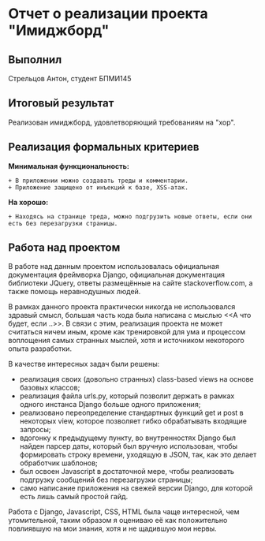 Отчет о реализации проекта "Имиджборд"
========================================

Выполнил
--------------
Стрельцов Антон, студент БПМИ145

Итоговый результат
--------------
Реализован имиджборд, удовлетворяющий требованиям на "хор".


Реализация формальных критериев
-------------------------------
**Минимальная функциональность:**

    + В приложении можно создавать треды и комментарии.
    + Приложение защищено от инъекций к базе, XSS-атак.
**На хорошо:**

    + Находясь на странице треда, можно подгрузить новые ответы, если они есть без перезагрузки страницы.

Работа над проектом
-------------------

В работе над данным проектом использовалась официальная документация фреймворка Django,
официальная документация библиотеки JQuery, ответы размещённые на сайте stackoverflow.com, 
а также помощь неравнодушных людей.

В рамках данного проекта практически никогда не использовался здравый смысл, большая часть кода
была написана с мыслью <<А что будет, если ..>>. В связи с этим, реализация проекта не может считаться ничем иным,
кроме как тренировкой для ума и процессом воплощения самых странных мыслей, хотя и источником некоторого опыта разработки.

В качестве интересных задач были решены:
+ реализация своих (довольно странных) class-based views на основе базовых классов;
+ реализация файла urls.py, который позволит держать в рамках одного инстанса Django больше одного приложения;
+ реализовано переопределение стандартных функций get и post в некоторых view, которое позволяет гибко обрабатывать входящие запросы;
+ вдогонку к предыдущему пункту, во внутренностях Django был найден парсер даты, который был вручную использован,
чтобы формировать строку времени, уходящую в JSON, так, как это делает обработчик шаблонов;
+ был освоен Javascript в достаточной мере, чтобы реализовать подгрузку сообщений без перезагрузки страницы;
+ само написание приложения на свежей версии Django, для которой есть лишь самый простой гайд.

Работа с Django, Javascript, CSS, HTML была чаще интересной, чем утомительной, таким образом я оцениваю 
её как положительно повлиявшую на мои знания, хотя и не щадившую мои нервы.


